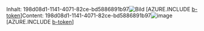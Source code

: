 <span data-ttu-id="03041-101">Inhalt: 198d08d1-1141-4071-82ce-bd5886891b97![Bild](04feac65-04e0-46b5-b262-e6f5978e7cac.png)
[AZURE.INCLUDE [b-token](dd3baa79-997f-47bb-93d4-6244a9c7f088.md)]</span><span class="sxs-lookup"><span data-stu-id="03041-101">Content: 198d08d1-1141-4071-82ce-bd5886891b97![image](04feac65-04e0-46b5-b262-e6f5978e7cac.png)
[AZURE.INCLUDE [b-token](dd3baa79-997f-47bb-93d4-6244a9c7f088.md)]</span></span>
